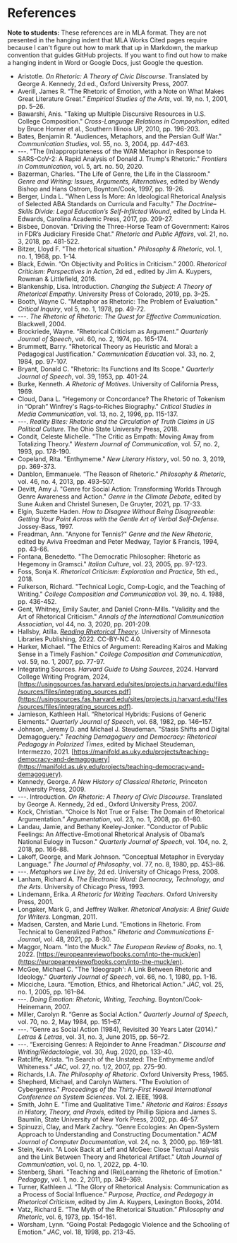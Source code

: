 # References

**Note to students:** These references are in MLA format. They are not presented in the hanging indent that MLA Works Cited pages require because I can't figure out how to mark that up in Markdown, the markup convention that guides GitHub projects. If you want to find out how to make a hanging indent in Word or Google Docs, just Google the question.

- Aristotle. *On Rhetoric: A Theory of Civic Discourse*. Translated by George A. Kennedy, 2d ed., Oxford University Press, 2007.
- Averill, James R. “The Rhetoric of Emotion, with a Note on What Makes Great Literature Great.” *Empirical Studies of the Arts*, vol. 19, no. 1, 2001, pp. 5–26.
- Bawarshi, Anis. "Taking up Multiple Discursive Resources in U.S. College Composition." *Cross-Language Relations in Composition*, edited by Bruce Horner et al., Southern Illinois UP, 2010, pp. 196-203.
- Bates, Benjamin R. "Audiences, Metaphors, and the Persian Gulf War." *Communication Studies*, vol. 55, no. 3, 2004, pp. 447-463.
- ---. "The (In)appropriateness of the WAR Metaphor in Response to SARS-CoV-2: A Rapid Analysis of Donald J. Trump's Rhetoric." *Frontiers in Communication*, vol. 5, art. no. 50, 2020.
- Bazerman, Charles. "The Life of Genre, the Life in the Classroom." *Genre and Writing: Issues, Arguments, Alternatives*, edited by Wendy Bishop and Hans Ostrom, Boynton/Cook, 1997, pp. 19-26.
- Berger, Linda L. "When Less Is More: An Ideological Rhetorical Analysis of Selected ABA Standards on Curricula and Faculty." *The Doctrine–Skills Divide: Legal Education’s Self-Inflicted Wound*, edited by Linda H. Edwards, Carolina Academic Press, 2017, pp. 209-27.
- Bisbee, Donovan. "Driving the Three-Horse Team of Government: Kairos in FDR’s Judiciary Fireside Chat." *Rhetoric and Public Affairs*, vol. 21, no. 3, 2018, pp. 481-522.
- Bitzer, Lloyd F. "The rhetorical situation." *Philosophy & Rhetoric*, vol. 1, no. 1, 1968, pp. 1-14.
- Black, Edwin. “On Objectivity and Politics in Criticism.” 2000. *Rhetorical Criticism: Perspectives in Action*, 2d ed., edited by Jim A. Kuypers, Rowman & Littlefield, 2016.
- Blankenship, Lisa. Introduction. *Changing the Subject: A Theory of Rhetorical Empathy*. University Press of Colorado, 2019, pp. 3–25.
- Booth, Wayne C. "Metaphor as Rhetoric: The Problem of Evaluation." *Critical Inquiry*, vol 5, no. 1, 1978, pp. 49-72.
- ---. *The Rhetoric of Rhetoric: The Quest for Effective Communication*. Blackwell, 2004.
- Brockriede, Wayne. “Rhetorical Criticism as Argument.” *Quarterly Journal of Speech*, vol. 60, no. 2, 1974, pp. 165-174.
- Brummett, Barry. "Rhetorical Theory as Heuristic and Moral: a Pedagogical Justification." *Communication Education* vol. 33, no. 2, 1984, pp. 97-107.
- Bryant, Donald C. "Rhetoric: Its Functions and Its Scope." *Quarterly Journal of Speech*, vol. 39, 1953, pp. 401-24.
- Burke, Kenneth. *A Rhetoric of Motives*. University of California Press, 1969.
- Cloud, Dana L. "Hegemony or Concordance? The Rhetoric of Tokenism in “Oprah” Winfrey's Rags‐to‐Riches Biography." *Critical Studies in Media Communication*, vol. 13, no. 2, 1996, pp. 115-137.
- ---. *Reality Bites: Rhetoric and the Circulation of Truth Claims in US Political Culture*. The Ohio State University Press, 2018.
- Condit, Celeste Michelle. "The Critic as Empath: Moving Away from Totalizing Theory." *Western Journal of Communication*, vol. 57, no. 2, 1993, pp. 178-190.
- Copeland, Rita. "Enthymeme." *New Literary History*, vol. 50 no. 3, 2019, pp. 369-373.
- Danblon, Emmanuele. “The Reason of Rhetoric.” *Philosophy & Rhetoric*, vol. 46, no. 4, 2013, pp. 493–507.
- Devitt, Amy J. "Genre for Social Action: Transforming Worlds Through Genre Awareness and Action." *Genre in the Climate Debate*, edited by Sune Auken and Christel Sunesen, De Gruyter, 2021, pp. 17-33.
- Elgin, Suzette Haden. *How to Disagree Without Being Disagreeable: Getting Your Point Across with the Gentle Art of Verbal Self-Defense*. Jossey-Bass, 1997.
- Freadman, Ann. "Anyone for Tennis?" *Genre and the New Rhetoric*, edited by Aviva Freedman and Peter Medway, Taylor & Francis, 1994, pp. 43-66.
- Fontana, Benedetto. "The Democratic Philosopher: Rhetoric as Hegemony in Gramsci." *Italian Culture*, vol. 23, 2005, pp. 97-123.
- Foss, Sonja K. *Rhetorical Criticism: Exploration and Practice*, 5th ed., 2018.
- Fulkerson, Richard. "Technical Logic, Comp-Logic, and the Teaching of Writing." *College Composition and Communication* vol. 39, no. 4. 1988, pp. 436-452.
- Gent, Whitney, Emily Sauter, and Daniel Cronn-Mills. "Validity and the Art of Rhetorical Criticism." *Annals of the International Communication Association*, vol 44, no. 3, 2020, pp. 201-209.
- Hallsby, Atilla. [*Reading Rhetorical Theory*](https://open.lib.umn.edu/rhetoricaltheory/). University of Minnesota Libraries Publishing, 2022. CC-BY-NC 4.0. 
- Harker, Michael. "The Ethics of Argument: Rereading Kairos and Making Sense in a Timely Fashion." *College Composition and Communication*, vol. 59, no. 1, 2007, pp. 77-97.
- Integrating Sources. *Harvard Guide to Using Sources*, 2024. Harvard College Writing Program, 2024, [https://usingsources.fas.harvard.edu/sites/projects.iq.harvard.edu/files/sources/files/integrating_sources.pdf](https://usingsources.fas.harvard.edu/sites/projects.iq.harvard.edu/files/sources/files/integrating_sources.pdf).
- Jamieson, Kathleen Hall. “Rhetorical Hybrids: Fusions of Generic Elements.” *Quarterly Journal of Speech*, vol. 68, 1982, pp. 146–157.
- Johnson, Jeremy D. and Michael J. Steudeman. "Stasis Shifts and Digital Demagoguery." *Teaching Demagoguery and Democracy: Rhetorical Pedagogy in Polarized Times*, edited by Michael Steudeman, Intermezzo, 2021. [https://manifold.as.uky.edu/projects/teaching-democracy-and-demagoguery](https://manifold.as.uky.edu/projects/teaching-democracy-and-demagoguery).
- Kennedy, George. *A New History of Classical Rhetoric*, Princeton University Press, 2009.
- ---. Introduction. *On Rhetoric: A Theory of Civic Discourse*. Translated by George A. Kennedy, 2d ed., Oxford University Press, 2007.
- Kock, Christian. “Choice Is Not True or False: The Domain of Rhetorical Argumentation.” *Argumentation*, vol. 23, no. 1, 2008, pp. 61–80.
- Landau, Jamie, and Bethany Keeley-Jonker. "Conductor of Public Feelings: An Affective-Emotional Rhetorical Analysis of Obama’s National Eulogy in Tucson." *Quarterly Journal of Speech*, vol. 104, no. 2, 2018, pp. 166-88.
- Lakoff, George, and Mark Johnson. “Conceptual Metaphor in Everyday Language.” *The Journal of Philosophy*, vol. 77, no. 8, 1980, pp. 453–86.
- ---. *Metaphors we Live by*, 2d ed. University of Chicago Press, 2008.
- Lanham, Richard A. *The Electronic Word: Democracy, Technology, and the Arts*. University of Chicago Press, 1993.
- Lindemann, Erika. *A Rhetoric for Writing Teachers*. Oxford University Press, 2001.
- Longaker, Mark G, and Jeffrey Walker. *Rhetorical Analysis: A Brief Guide for Writers*. Longman, 2011.
- Madsen, Carsten, and Marie Lund. "Emotions in Rhetoric. From Technical to Generalized Pathos." *Rhetoric and Communications E-Journal*, vol. 48, 2021, pp. 8-30.
- Maggor, Noam. "Into the Muck." *The European Review of Books*, no. 1, 2022. [https://europeanreviewofbooks.com/into-the-muck/en](https://europeanreviewofbooks.com/into-the-muck/en).
- McGee, Michael C. "The 'Ideograph': A Link Between Rhetoric and Ideology." *Quarterly Journal of Speech*, vol. 66, no. 1, 1980, pp. 1-16.
- Micciche, Laura. “Emotion, Ethics, and Rhetorical Action.” *JAC*, vol. 25, no. 1, 2005, pp. 161–84.
- ---. *Doing Emotion: Rhetoric, Writing, Teaching*. Boynton/Cook-Heinemann, 2007.
- Miller, Carolyn R. “Genre as Social Action.” *Quarterly Journal of Speech*, vol. 70, no. 2, May 1984, pp. 151–67.
- ---. “Genre as Social Action (1984), Revisited 30 Years Later (2014).” *Letras & Letras*, vol. 31, no. 3, June 2015, pp. 56–72.
- ---. “Exercising Genres: A Rejoinder to Anne Freadman.” *Discourse and Writing/Rédactologie*, vol. 30, Aug. 2020, pp. 133–40.
- Ratcliffe, Krista. “In Search of the Unstated: The Enthymeme and/of Whiteness.” *JAC*, vol. 27, no. 1/2, 2007, pp. 275–90.
- Richards, I.A. *The Philosophy of Rhetoric*. Oxford University Press, 1965.
- Shepherd, Michael, and Carolyn Watters. "The Evolution of Cybergenres." *Proceedings of the Thirty-First Hawaii International Conference on System Sciences*. Vol. 2. IEEE, 1998.
- Smith, John E. "Time and Qualitative Time." *Rhetoric and Kairos: Essays in History, Theory, and Praxis*, edited by Phillip Sipiora and James S. Baumlin, State University of New York Press, 2002, pp. 46-57.
- Spinuzzi, Clay, and Mark Zachry. "Genre Ecologies: An Open-System Approach to Understanding and Constructing Documentation." *ACM Journal of Computer Documentation*, vol. 24, no. 3, 2000, pp. 169-181.
- Stein, Kevin. "A Look Back at Leff and McGee: Close Textual Analysis and the Link Between Theory and Rhetorical Artifact." *Utah Journal of Communication*, vol. 0, no. 1, 2022, pp. 4-10.
- Stenberg, Shari. "Teaching and (Re)Learning the Rhetoric of Emotion." *Pedagogy*, vol. 1, no. 2, 2011, pp. 349–369.
- Turner, Kathleen J. “The Glory of Rhetorical Analysis: Communication as a Process of Social Influence.” *Purpose, Practice, and Pedagogy in Rhetorical Criticism*, edited by Jim A. Kuypers, Lexington Books, 2014.
- Vatz, Richard E. “The Myth of the Rhetorical Situation.” *Philosophy and Rhetoric*, vol. 6, 1973, pp. 154-161.
- Worsham, Lynn. “Going Postal: Pedagogic Violence and the Schooling of Emotion.” *JAC*, vol. 18, 1998, pp. 213-45.
